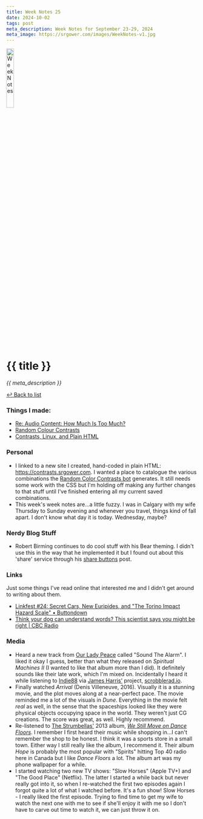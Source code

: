 ```yaml
---
title: Week Notes 25
date: 2024-10-02
tags: post
meta_description: Week Notes for September 23-29, 2024
meta_image: https://srgower.com/images/WeekNotes-v1.jpg
---
```


<img src="/images/WeekNotes-v1.jpg" width="20%" height="20%" alt="Week Notes" />

# {{ title }}

*{{ meta_description }}*

[↩ Back to list](/weeknotes/)

### Things I made:

- [Re: Audio Content: How Much Is Too Much?](https://lwgrs.bearblog.dev/audio-content/) 
- [Random Colour Contrasts](https://contrasts.srgower.com) 
- [Contrasts, Linux, and Plain HTML](https://lwgrs.bearblog.dev/contrasts-html/)

### Personal

- I linked to a new site I created, hand-coded in plain HTML: https://contrasts.srgower.com. I wanted a place to catalogue the various combinations the [Random Color Contrasts bot](https://botsin.space/@randomColorContrasts) generates. It still needs some work with the CSS but I'm holding off making any further changes to that stuff until I've finished entering all my current saved combinations. 
- This week's week notes are...a little fuzzy. I was in Calgary with my wife Thursday to Sunday evening and whenever you travel, things kind of fall apart. I don't know what day it is today. Wednesday, maybe? 

### Nerdy Blog Stuff

- Robert Birming continues to do cool stuff with his Bear theming. I didn't use this in the way that he implemented it but I found out about this 'share' service through his [share buttons](https://birming.com/bear-share-buttons/) post.

### Links 

Just some things I've read online that interested me and I didn't get around to writing about them.

- [Linkfest #24: Secret Cars, New Euripides, and "The Torino Impact Hazard Scale" • Buttondown](https://buttondown.com/clivethompson/archive/linkfest-24-secret-cars-new-euripides-and-the/) 
- [Think your dog can understand words? This scientist says you might be right | CBC Radio](https://www.cbc.ca/radio/thecurrent/dogs-understanding-words-new-research-1.7326495)

### Media

- Heard a new track from [Our Lady Peace](https://www.ourladypeace.com/) called "Sound The Alarm". I liked it okay I guess, better than what they released on *Spiritual Machines II* (I wanted to like that album more than I did). It definitely sounds like their late work, which I'm mixed on. Incidentally I heard it while listening to [Indie88](https://indie88.com/) via [James Harris'](https://mstdn.ca/@jbwharris/) project, [scrobblerad.io](https://scrobblerad.io). 
- Finally watched *Arrival* (Denis Villeneuve, 2016). Visually it is a stunning movie, and the plot moves along at a near-perfect pace. The movie reminded me a lot of the visuals in *Dune*. Everything in the movie felt *real* as well, in the sense that the spaceships looked like they were physical objects occupying space in the world. They weren't just CG creations. The score was great, as well. Highly recommend.
- Re-listened to [The Strumbellas'](https://www.discogs.com/artist/3705444-The-Strumbellas) 2013 album, *[We Still Move on Dance Floors](https://www.discogs.com/master/928622-The-Strumbellas-We-Still-Move-On-Dance-Floors)*. I remember I first heard their music while shopping in...I can't remember the shop to be honest. I think it was a sports store in a small town. Either way I still really like the album, I recommend it. Their album *Hope* is probably the most popular with "Spirits" hitting Top 40 radio here in Canada but I like *Dance Floors* a lot. The album art was my phone wallpaper for a while. 
- I started watching two new TV shows: "Slow Horses" (Apple TV+) and "The Good Place" (Netflix). The latter I started a while back but never really got into it, so when I re-watched the first two episodes again I forgot quite a lot of what I watched before. It's a fun show! Slow Horses - I really liked the first episode. Trying to find time to get my wife to watch the next one with me to see if she'll enjoy it with me so I don't have to carve out time to watch it, we can just throw it on. 

